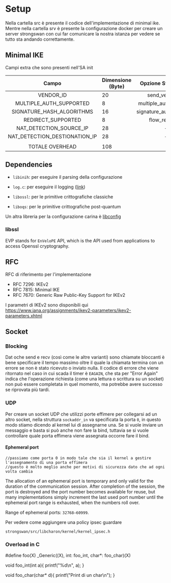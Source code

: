 # Setup 

Nella cartella src è presente il codice dell'implementazione di minimal ike.
Mentre nella cartella srv è presente la configurazione docker per creare un server strongswan con cui far comunicare la nostra istanza per vedere se tutto sta andando correttamente.

## Minimal IKE

Campi extra che sono presenti nell'SA init 

|             Campo             | Dimensione (Byte) |    Opzione Strongswan    | Value |    RFC   |
|:-----------------------------:|-------------------|:------------------------:|-------|:--------:|
| VENDOR\_ID                     |         20        |           send\_vendor\_id |    no |     7296 |
| MULTIPLE\_AUTH\_SUPPORTED       |         8         |  multiple\_authentication |    no |     4739 |
| SIGNATURE\_HASH\_ALGORITHMS     |         16        | signature\_authentication |    no |     7427 |
| REDIRECT\_SUPPORTED            |         8         |           flow\_redirects |    no |     5685 |
| NAT\_DETECTION\_SOURCE\_IP       |         28        |                        - |     - |     4306 |
| NAT\_DETECTION\_DESTIONATION\_IP |         28        |                        - |     - |     4306 |
|                               |                   |                          |       |          |
|        TOTALE OVERHEAD        |        108        |                          |       |          |

## Dependencies

- `libinih`: per eseguire il parsing della configurazione

- `log.c`: per eseguire il logging ([link](https://github.com/rxi/log.c))

- `libossl`: per le primitive crittografiche classiche

- `liboqs`: per le primitive crittografiche post-quantum

Un altra libreria per la configurazione carina è [libconfig](https://www.hyperrealm.com/libconfig/libconfig_manual.html)

### libssl 

EVP stands for `EnVeloPE` API, which is the API used from applications to access Openssl cryptography.

## RFC

RFC di riferimento per l'implementazione

- RFC 7296: IKEv2
- RFC 7815: Minimal IKE
- RFC 7670: Generic Raw Public-Key Support for IKEv2

I parametri di IKEv2 sono disponibili qui https://www.iana.org/assignments/ikev2-parameters/ikev2-parameters.xhtml

## Socket 

### Blocking

Dat oche send e recv (così come le altre varianti) sono chiamate bloccanti è bene specificare il tempo massimo oltre il quale la chiamata termina con un errore se non è stato ricevuto o inviato nulla. Il codice di errore che viene ritornato nel caso in cui scada il timer è `EAGAIN`, che sta per "Error Again" indica che l'operazione richiesta (come una lettura o scrittura su un socket) non può essere completata in quel momento, ma potrebbe avere successo se riprovata più tardi.

### UDP 

Per creare un socket UDP che utilizzi porte effimere per collegarsi ad un altro socket, nella struttura `sockaddr_in` va specificata la porta `0`, in questo 
modo stiamo dicendo al kernel lui di assegnarne una. Se si vuole inviare un messaggio e basta si può anche non fare la bind, tuttavia se si vuole controllare
quale porta effimera viene assegnata occorre fare il bind.

#### Ephemeral port 
    //passiamo come porta 0 in modo tale che sia il kernel a gestire l'assegnamento di una porta effimera
    //questo è molto meglio anche per motivi di sicurezza dato che ad ogni volta cambia


The allocation of an ephemeral port is temporary and only valid for the duration of the communication session. After completion of the session, the port is destroyed and the port number becomes available for reuse, but many implementations simply increment the last used port number until the ephemeral port range is exhausted, when the numbers roll over. 

Range of ephemeral ports: `32768–60999`.



Per vedere come aggiungere una policy ipsec guardare 

```strongswan/src/libcharon/kernel/kernel_ipsec.h```


### Overload in C

#define foo(X) _Generic((X), int: foo_int, char*: foo_char)(X)

void foo_int(int a){
    printf("%d\n", a);
}
 
void foo_char(char* d){
    printf("Print di un char\n");
}





